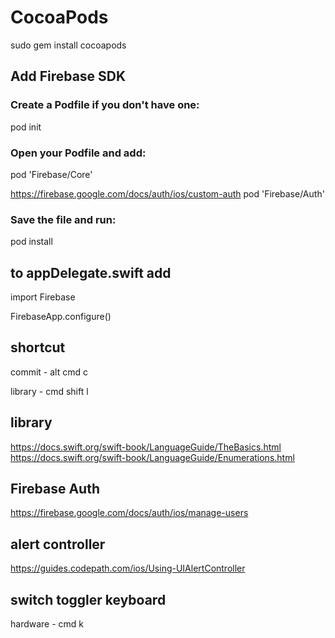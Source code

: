 # CocoaPods
sudo gem install cocoapods

## Add Firebase SDK

### Create a Podfile if you don't have one:
pod init

### Open your Podfile and add:
pod 'Firebase/Core'

https://firebase.google.com/docs/auth/ios/custom-auth
pod 'Firebase/Auth'

### Save the file and run:
pod install


## to appDelegate.swift add

import Firebase


FirebaseApp.configure()

## shortcut

commit - alt cmd c

library - cmd shift l

## library
https://docs.swift.org/swift-book/LanguageGuide/TheBasics.html
https://docs.swift.org/swift-book/LanguageGuide/Enumerations.html


## Firebase Auth
https://firebase.google.com/docs/auth/ios/manage-users

## alert controller
https://guides.codepath.com/ios/Using-UIAlertController

## switch toggler keyboard
hardware - cmd k





